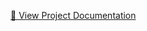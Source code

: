 [📄 View Project Documentation](https://docs.google.com/document/d/1G7qMEVG8ib3nBlNrBhHz1KGU8fYBKGfaJ9iJOLiplq4/edit?usp=sharing)
